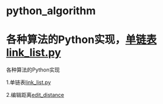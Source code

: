# python_algorithm

各种算法的Python实现，[单链表link_list.py](https://github.com/zxyzqs/python_algorithm/blob/master/link_list.py)
=======
各种算法的Python实现

1.单链表[link_list.py](https://github.com/zxyzqs/python_algorithm/blob/master/link_list.py)

2.编辑距离[edit_distance](https://github.com/zxyzqs/python_algorithm/blob/master/edit_distance.py)
